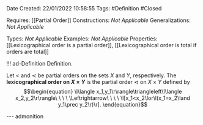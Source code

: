 <br />
<br />

Date Created: 22/01/2022 10:58:55
Tags: #Definition #Closed 

Requires: [[Partial Order]]
Constructions: _Not Applicable_
Generalizations: _Not Applicable_

Types: _Not Applicable_
Examples: _Not Applicable_ 
Properties: [[Lexicographical order is a partial order]], [[Lexicographical order is total if orders are total]]

!!! ad-Definition Definition.

Let $<$ and $\prec$ be partial orders on the sets $X$ and $Y$, respectively. The **lexicographical order on $X\times Y$** is the partial order $\triangleleft$ on $X\times Y$ defined by
$$\begin{equation}
    \l\langle x_1,y_1\r\rangle\triangleleft\l\langle x_2,y_2\r\rangle\ \ \ \ \Leftrightarrow\ \ \ \ \l[x_1<x_2\lor\l(x_1=x_2\land y_1\prec y_2\r)\r].
\end{equation}$$

--- admonition
